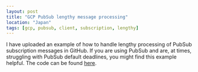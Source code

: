 ```yaml
---
layout: post
title: "GCP PubSub lengthy message processing"
location: "Japan"
tags: [gcp, pubsub, client, subscription, lengthy]
---
```


I have uploaded an example of how to handle lengthy processing of PubSub subscription messages in GitHub. If you are using PubSub and are, at times, struggling with PubSub default deadlines, you might find this example helpful. The code can be found [here](https://github.com/hawkhai/gcp-pubsub-lengthy-consume).
